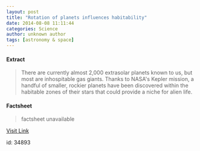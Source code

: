 ```yaml
---
layout: post
title: "Rotation of planets influences habitability"
date: 2014-08-08 11:11:44
categories: Science
author: unknown author
tags: [astronomy & space]
---
```



#### Extract
>There are currently almost 2,000 extrasolar planets known to us, but most are inhospitable gas giants. Thanks to NASA's Kepler mission, a handful of smaller, rockier planets have been discovered within the habitable zones of their stars that could provide a niche for alien life.

#### Factsheet
>factsheet unavailable

[Visit Link](http://phys.org/news326700691.html)

id:   34893
